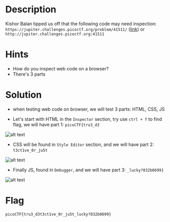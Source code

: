 # Description

Kishor Balan tipped us off that the following code may need inspection: `https://jupiter.challenges.picoctf.org/problem/41511/` ([link](https://jupiter.challenges.picoctf.org/problem/41511/)) or `http://jupiter.challenges.picoctf.org:41511`

# Hints

- How do you inspect web code on a browser?
- There's 3 parts

# Solution

- when testing web code on browser, we will test 3 parts: HTML, CSS, JS

- Let's start with HTML in the `Inspector` section, try use `ctrl + f` to find flag, we will have part 1: `picoCTF{tru3_d3`

![alt text](/image/9.png)

- CSS will be found in `Style Editor` section, and we will have part 2: `t3ct1ve_0r_ju5t`

![alt text](10.png)

- Finally JS, found in `Debugger`, and we will have part 3: `_lucky?832b0699}`

![alt text](11.png)
# Flag
`picoCTF{tru3_d3t3ct1ve_0r_ju5t_lucky?832b0699}`